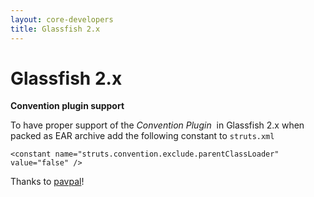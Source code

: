 ```yaml
---
layout: core-developers
title: Glassfish 2.x
---
```


# Glassfish 2.x

__Convention plugin support__

To have proper support of the _Convention Plugin_  in Glassfish 2\.x when packed as EAR archive add the following constant to `struts.xml`


~~~~~~~
<constant name="struts.convention.exclude.parentClassLoader" value="false" />

~~~~~~~

Thanks to [pavpal](http://stackoverflow.com/a/22490925/1805267)!
